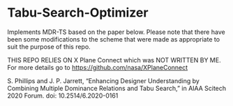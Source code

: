 # Tabu-Search-Optimizer

Implements MDR-TS based on the paper below. Please note that there have been some modifications to the scheme that were made as appropriate to suit the purpose of this repo.

THIS REPO RELIES ON X Plane Connect which was NOT WRITTEN BY ME. For more details go to https://github.com/nasa/XPlaneConnect

S. Phillips and J. P. Jarrett, “Enhancing Designer Understanding by Combining Multiple Dominance Relations and Tabu Search,” in AIAA Scitech 2020 Forum. doi: 10.2514/6.2020-0161
